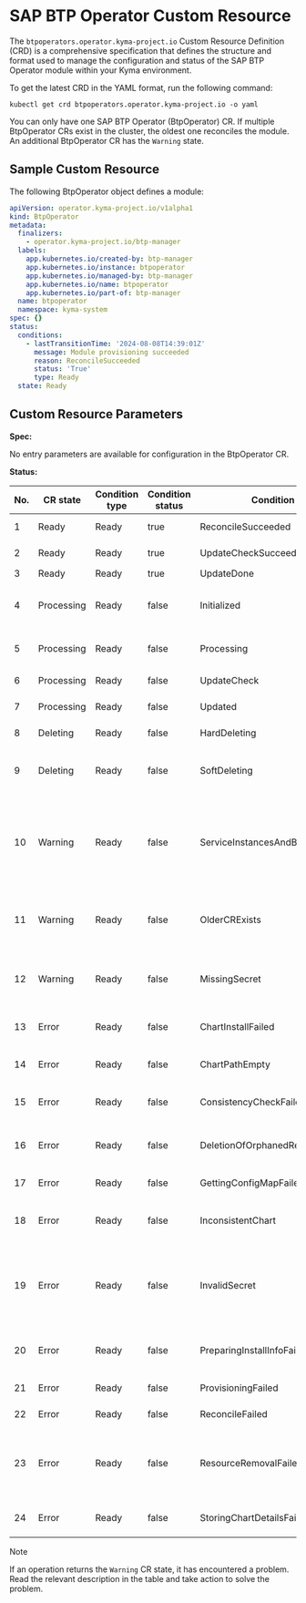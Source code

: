 # SAP BTP Operator Custom Resource

The `btpoperators.operator.kyma-project.io` Custom Resource Definition (CRD) is a comprehensive specification that defines the structure and format used to manage the configuration and status of the SAP BTP Operator module within your Kyma environment.

To get the latest CRD in the YAML format, run the following command:

```shell
kubectl get crd btpoperators.operator.kyma-project.io -o yaml
```
You can only have one SAP BTP Operator (BtpOperator) CR. If multiple BtpOperator CRs exist in the cluster, the oldest one reconciles the module. An additional BtpOperator CR has the `Warning` state.

## Sample Custom Resource

The following BtpOperator object defines a module:

```yaml
apiVersion: operator.kyma-project.io/v1alpha1
kind: BtpOperator
metadata:
  finalizers:
    - operator.kyma-project.io/btp-manager
  labels:
    app.kubernetes.io/created-by: btp-manager
    app.kubernetes.io/instance: btpoperator
    app.kubernetes.io/managed-by: btp-manager
    app.kubernetes.io/name: btpoperator
    app.kubernetes.io/part-of: btp-manager
  name: btpoperator
  namespace: kyma-system
spec: {}
status:
  conditions:
    - lastTransitionTime: '2024-08-08T14:39:01Z'
      message: Module provisioning succeeded
      reason: ReconcileSucceeded
      status: 'True'
      type: Ready
  state: Ready
```

## Custom Resource Parameters

**Spec:** 

No entry parameters are available for configuration in the BtpOperator CR.

**Status:**

| No.        | CR state             | Condition type       | Condition status     | Condition reason                                | Description                                                                                |
| ---------- | -------------------- | -------------------- | -------------------- | ----------------------------------------------- | ------------------------------------------------------------------------------------------ |
| 1          | Ready                | Ready                | true                 | ReconcileSucceeded                              | Reconciled successfully                                                                    |
| 2          | Ready                | Ready                | true                 | UpdateCheckSucceeded                            | Update not required                                                                        |
| 3          | Ready                | Ready                | true                 | UpdateDone                                      | Update done                                                                                |
| 4          | Processing           | Ready                | false                | Initialized                                     | Initial processing or chart is inconsistent                                                |
| 5          | Processing           | Ready                | false                | Processing                                      | Final State after deprovisioning                                                           |
| 6          | Processing           | Ready                | false                | UpdateCheck                                     | Checking for updates                                                                       |
| 7          | Processing           | Ready                | false                | Updated                                         | Resource has been updated                                                                  |
| 8          | Deleting             | Ready                | false                | HardDeleting                                    | Trying to hard delete                                                                      |
| 9          | Deleting             | Ready                | false                | SoftDeleting                                    | Trying to soft delete after hard delete failed                                             |
| 10         | Warning              | Ready                | false                | ServiceInstancesAndBindingsNotCleaned           | Deprovisioning blocked because of service instances and/or service bindings existence      |
| 11         | Warning              | Ready                | false                | OlderCRExists                                   | This CR is not the oldest one, so does not represent the module State                       |
| 12         | Warning              | Ready                | false                | MissingSecret                                   | `sap-btp-manager` Secret was not found - create proper Secret                              |
| 13         | Error                | Ready                | false                | ChartInstallFailed                              | Failure during chart installation                                                          |
| 14         | Error                | Ready                | false                | ChartPathEmpty                                  | No chart path available for processing                                                     |
| 15         | Error                | Ready                | false                | ConsistencyCheckFailed                          | Failure during consistency check                                                           |
| 16         | Error                | Ready                | false                | DeletionOfOrphanedResourcesFailed               | Deletion of orphaned resources failed                                                      |
| 17         | Error                | Ready                | false                | GettingConfigMapFailed                          | Getting Config Map failed                                                                  |
| 18         | Error                | Ready                | false                | InconsistentChart                               | Chart is inconsistent. Reconciliation initialized                                          |
| 19         | Error                | Ready                | false                | InvalidSecret                                   | `sap-btp-manager` Secret does not contain required data - create proper Secret             |
| 20         | Error                | Ready                | false                | PreparingInstallInfoFailed                      | Error while preparing installation information                                             |
| 21         | Error                | Ready                | false                | ProvisioningFailed                              | Provisioning failed                                                                        |
| 22         | Error                | Ready                | false                | ReconcileFailed                                 | Reconciliation failed                                                                      |
| 23         | Error                | Ready                | false                | ResourceRemovalFailed                           | Some resources can still be present due to errors while deprovisioning                     |
| 24         | Error                | Ready                | false                | StoringChartDetailsFailed                       | Failure of storing chart details                                                           |

> [!NOTE]
> If an operation returns the `Warning` CR state, it has encountered a problem. Read the relevant description in the table and take action to solve the problem.